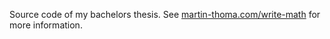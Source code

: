Source code of my bachelors thesis. See
[martin-thoma.com/write-math](http://martin-thoma.com/write-math/)
for more information.